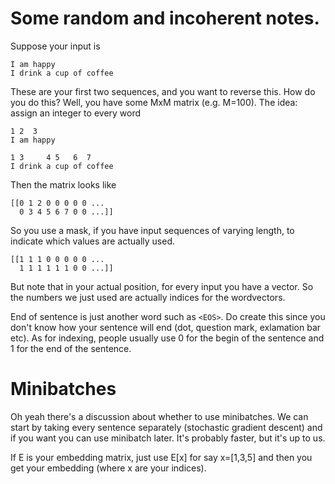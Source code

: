 
# Some random and incoherent notes.

Suppose your input is
```
I am happy
I drink a cup of coffee
```
These are your first two sequences, and you want to reverse this. How do you do this? Well, you have some MxM matrix (e.g. M=100). The idea: assign an integer to every word
```
1 2  3
I am happy

1 3     4 5   6  7
I drink a cup of coffee
```

Then the matrix looks like
```
[[0 1 2 0 0 0 0 0 ...
  0 3 4 5 6 7 0 0 ...]]
```

So you use a mask, if you have input sequences of varying length, to indicate which values are actually used.
```
[[1 1 1 0 0 0 0 0 ...
  1 1 1 1 1 1 0 0 ...]]
```

But note that in your actual position, for every input you have a vector. So the numbers we just used are actually indices for the wordvectors. 

End of sentence is just another word such as `<EOS>`. Do create this since you don't know how your sentence will end (dot, question mark, exlamation bar etc). As for indexing, people usually use 0 for the begin of the sentence and 1 for the end of the sentence.

# Minibatches
Oh yeah there's a discussion about whether to use minibatches. We can start by taking every sentence separately (stochastic gradient descent) and if you want you can use minibatch later. It's probably faster, but it's up to us. 

If E is your embedding matrix, just use E[x] for say x=[1,3,5] and then you get your embedding (where x are your indices). 
